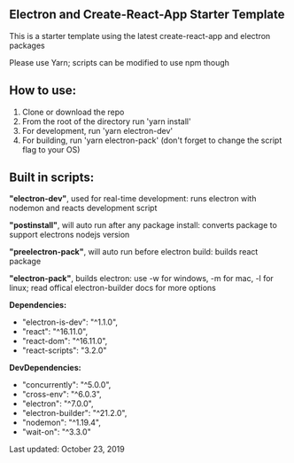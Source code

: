 ## Electron and Create-React-App Starter Template

This is a starter template using the latest create-react-app and electron packages

Please use Yarn; scripts can be modified to use npm though

## How to use:
1. Clone or download the repo
2. From the root of the directory run 'yarn install'
3. For development, run 'yarn electron-dev'
4. For building, run 'yarn electron-pack' (don't forget to change the script flag to your OS)

## Built in scripts:

**"electron-dev"**, used for real-time development: runs electron with nodemon and reacts development script

**"postinstall"**, will auto run after any package install: converts package to support electrons nodejs version

**"preelectron-pack"**,  will auto run before electron build: builds react package

**"electron-pack"**, builds electron: use -w for windows, -m for mac, -l for linux; read offical electron-builder docs for more options

**Dependencies:**
- "electron-is-dev": "^1.1.0",
- "react": "^16.11.0",
- "react-dom": "^16.11.0",
- "react-scripts": "3.2.0"

**DevDependencies:**
- "concurrently": "^5.0.0",
- "cross-env": "^6.0.3",
- "electron": "^7.0.0",
- "electron-builder": "^21.2.0",
- "nodemon": "^1.19.4",
- "wait-on": "^3.3.0"

Last updated: October 23, 2019
